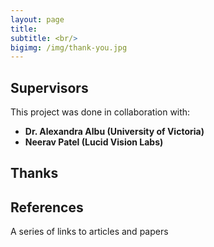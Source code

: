 ```yaml
---
layout: page
title:
subtitle: <br/>
bigimg: /img/thank-you.jpg
---
```


## Supervisors
This project was done in collaboration with:
- **Dr. Alexandra Albu (University of Victoria)**
- **Neerav Patel (Lucid Vision Labs)**

## Thanks

## References
A series of links to articles and papers

